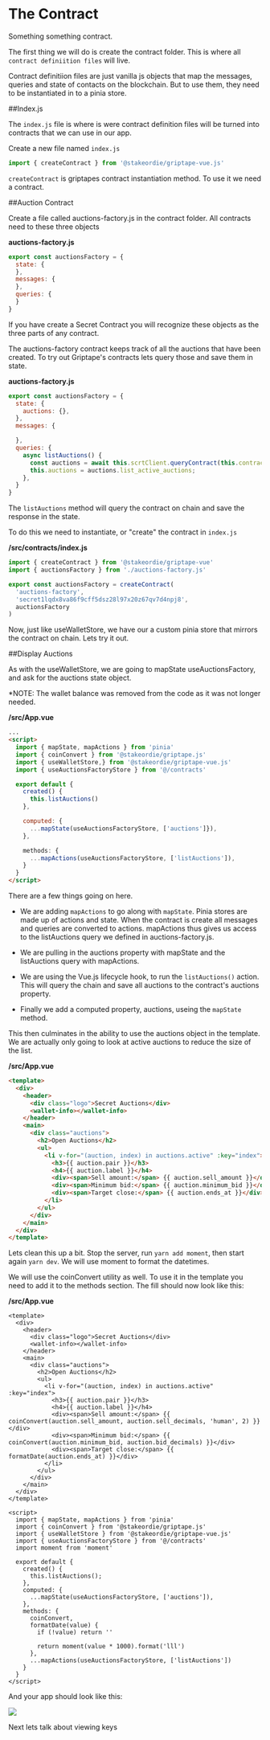 # The Contract

Something something contract.

The first thing we will do is create the contract folder. This is where all `contract definiition files` will live.

Contract definitiion files are just vanilla js objects that map the messages, queries and state of contacts on the blockchain. But to use them, they need to be instantiated in to a pinia store.

##Index.js

The `index.js` file is where is were contract definition files will be turned into contracts that we can use in our app.

Create a new file named `index.js`

```javascript
import { createContract } from '@stakeordie/griptape-vue.js'
```

`createContract` is griptapes contract instantiation method. To use it we need a contract.

##Auction Contract

Create a file called auctions-factory.js in the contract folder. All contracts need to these three objects

**auctions-factory.js**
```javascript
export const auctionsFactory = {
  state: {
  },
  messages: {
  },
  queries: {
  }
}
```

If you have create a Secret Contract you will recognize these objects as the three parts of any contract. 

The auctions-factory contract keeps track of all the auctions that have been created. To try out Griptape's contracts lets query those and save them in state.

**auctions-factory.js**
```javascript
export const auctionsFactory = {
  state: {
    auctions: {},
  },
  messages: {

  },
  queries: {
    async listAuctions() {
      const auctions = await this.scrtClient.queryContract(this.contractAddress, {"list_active_auctions":{}})
      this.auctions = auctions.list_active_auctions;
    },
  }
}
```

The `listAuctions` method will query the contract on chain and save the response in the state.

To do this we need to instantiate, or "create" the contract in `index.js`

**/src/contracts/index.js**
```javascript
import { createContract } from '@stakeordie/griptape-vue'
import { auctionsFactory } from './auctions-factory.js'

export const auctionsFactory = createContract(
  'auctions-factory',
  'secret1lqdx8va86f9cff5dsz28l97x20z67qv7d4npj8',
  auctionsFactory
)
```

Now, just like useWalletStore, we have our a custom pinia store that mirrors the contract on chain. Lets try it out.

##Display Auctions

As with the useWalletStore, we are going to mapState useAuctionsFactory, and ask for the auctions state object.

*NOTE: The wallet balance was removed from the code as it was not longer needed.

**/src/App.vue**
```html
...
<script>
  import { mapState, mapActions } from 'pinia'
  import { coinConvert } from '@stakeordie/griptape.js'
  import { useWalletStore,} from '@stakeordie/griptape-vue.js'
  import { useAuctionsFactoryStore } from '@/contracts'

  export default {
    created() {
      this.listAuctions()
    },

    computed: {
      ...mapState(useAuctionsFactoryStore, ['auctions']}),
    },

    methods: {
      ...mapActions(useAuctionsFactoryStore, ['listAuctions']),
    }
  }
</script>

```

There are a few things going on here.
- We are adding `mapActions` to go along with `mapState`. Pinia stores are made up of actions and state. When the contract is create all messages and queries are converted to actions. mapActions thus gives us access to the listAuctions query we defined in auctions-factory.js.

- We are pulling in the auctions property with mapState and the listAuctions query with mapActions.

- We are using the Vue.js lifecycle hook, to run the `listAuctions()` action. This will query the chain and save all auctions to the contract's auctions property.

- Finally we add a computed property, auctions, useing the `mapState` method.

This then culminates in the ability to use the auctions object in the template. We are actually only going to look at active auctions to reduce the size of the list.

**/src/App.vue**
```html
<template>
  <div>
    <header>
      <div class="logo">Secret Auctions</div>
      <wallet-info></wallet-info>
    </header>
    <main>
      <div class="auctions">
        <h2>Open Auctions</h2>
        <ul>
          <li v-for="(auction, index) in auctions.active" :key="index">
            <h3>{{ auction.pair }}</h3>
            <h4>{{ auction.label }}</h4>
            <div><span>Sell amount:</span> {{ auction.sell_amount }}</div>
            <div><span>Minimum bid:</span> {{ auction.minimum_bid }}</div>
            <div><span>Target close:</span> {{ auction.ends_at }}</div>
          </li>
        </ul>
      </div>
    </main>
  </div>
</template>
```

Lets clean this up a bit. Stop the server, run `yarn add moment`, then start again `yarn dev`. We will use moment to format the datetimes.

We will use the coinConvert utility as well. To use it in the template you need to add it to the methods section. The fill should now look like this:

**/src/App.vue**
```html{14-16,29,39-44}
<template>
  <div>
    <header>
      <div class="logo">Secret Auctions</div>
      <wallet-info></wallet-info>
    </header>
    <main>
      <div class="auctions">
        <h2>Open Auctions</h2>
        <ul>
          <li v-for="(auction, index) in auctions.active" :key="index">
            <h3>{{ auction.pair }}</h3>
            <h4>{{ auction.label }}</h4>
            <div><span>Sell amount:</span> {{ coinConvert(auction.sell_amount, auction.sell_decimals, 'human', 2) }}</div>
            <div><span>Minimum bid:</span> {{ coinConvert(auction.minimum_bid, auction.bid_decimals) }}</div>
            <div><span>Target close:</span> {{ formatDate(auction.ends_at) }}</div>
          </li>
        </ul>
      </div>
    </main>
  </div>
</template>

<script>
  import { mapState, mapActions } from 'pinia'
  import { coinConvert } from '@stakeordie/griptape.js'
  import { useWalletStore } from '@stakeordie/griptape-vue.js'
  import { useAuctionsFactoryStore } from '@/contracts'
  import moment from 'moment'

  export default {
    created() {
      this.listAuctions();
    },
    computed: {
      ...mapState(useAuctionsFactoryStore, ['auctions']),
    },
    methods: {
      coinConvert,
      formatDate(value) {
        if (!value) return ''

        return moment(value * 1000).format('lll')
      },
      ...mapActions(useAuctionsFactoryStore, ['listAuctions'])
    }
  }
</script>
```

And your app should look like this:

![](/tutorial/the-contract/list-auctions.png)

Next lets talk about viewing keys